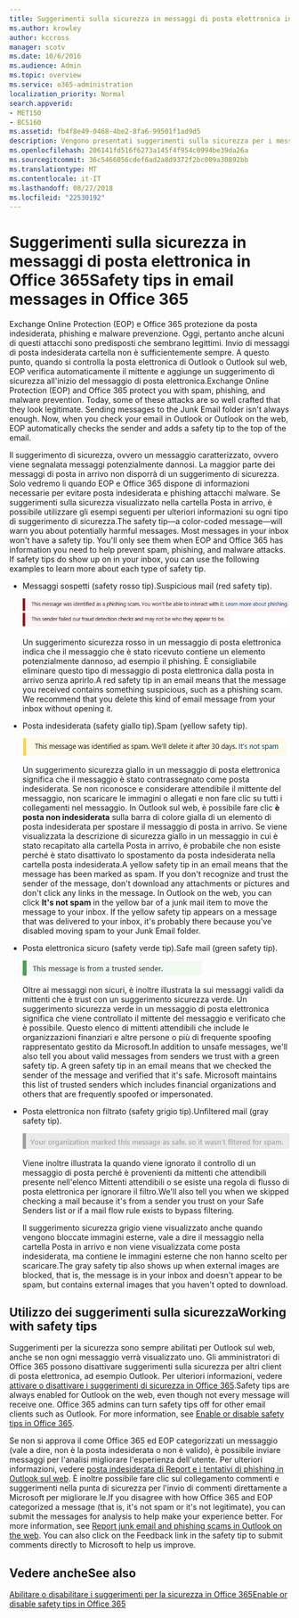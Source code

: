```yaml
---
title: Suggerimenti sulla sicurezza in messaggi di posta elettronica in Office 365
ms.author: krowley
author: kccross
manager: scotv
ms.date: 10/6/2016
ms.audience: Admin
ms.topic: overview
ms.service: o365-administration
localization_priority: Normal
search.appverid:
- MET150
- BCS160
ms.assetid: fb4f8e49-0468-4be2-8fa6-99501f1ad9d5
description: Vengono presentati suggerimenti sulla sicurezza per i messaggi di posta elettronica filtrati tramite il filtro posta indesiderata EOP e Office 365.
ms.openlocfilehash: 206141fd516f6273a145f4f954c0994be39da26a
ms.sourcegitcommit: 36c5466056cdef6ad2a8d9372f2bc009a30892bb
ms.translationtype: MT
ms.contentlocale: it-IT
ms.lasthandoff: 08/27/2018
ms.locfileid: "22530192"
---
```

# <a name="safety-tips-in-email-messages-in-office-365"></a><span data-ttu-id="a137a-103">Suggerimenti sulla sicurezza in messaggi di posta elettronica in Office 365</span><span class="sxs-lookup"><span data-stu-id="a137a-103">Safety tips in email messages in Office 365</span></span>

<span data-ttu-id="a137a-p101">Exchange Online Protection (EOP) e Office 365 protezione da posta indesiderata, phishing e malware prevenzione. Oggi, pertanto anche alcuni di questi attacchi sono predisposti che sembrano legittimi. Invio di messaggi di posta indesiderata cartella non è sufficientemente sempre. A questo punto, quando si controlla la posta elettronica di Outlook o Outlook sul web, EOP verifica automaticamente il mittente e aggiunge un suggerimento di sicurezza all'inizio del messaggio di posta elettronica.</span><span class="sxs-lookup"><span data-stu-id="a137a-p101">Exchange Online Protection (EOP) and Office 365 protect you with spam, phishing, and malware prevention. Today, some of these attacks are so well crafted that they look legitimate. Sending messages to the Junk Email folder isn't always enough. Now, when you check your email in Outlook or Outlook on the web, EOP automatically checks the sender and adds a safety tip to the top of the email.</span></span> 
  
<span data-ttu-id="a137a-p102">Il suggerimento di sicurezza, ovvero un messaggio caratterizzato, ovvero viene segnalata messaggi potenzialmente dannosi. La maggior parte dei messaggi di posta in arrivo non disporrà di un suggerimento di sicurezza. Solo vedremo li quando EOP e Office 365 dispone di informazioni necessarie per evitare posta indesiderata e phishing attacchi malware. Se suggerimenti sulla sicurezza visualizzato nella cartella Posta in arrivo, è possibile utilizzare gli esempi seguenti per ulteriori informazioni su ogni tipo di suggerimento di sicurezza.</span><span class="sxs-lookup"><span data-stu-id="a137a-p102">The safety tip—a color-coded message—will warn you about potentially harmful messages. Most messages in your inbox won't have a safety tip. You'll only see them when EOP and Office 365 has information you need to help prevent spam, phishing, and malware attacks. If safety tips do show up on in your inbox, you can use the following examples to learn more about each type of safety tip.</span></span>
  
- <span data-ttu-id="a137a-112">Messaggi sospetti (safety rosso tip).</span><span class="sxs-lookup"><span data-stu-id="a137a-112">Suspicious mail (red safety tip).</span></span>
    
    ![Schermata che mostra un suggerimento sicurezza rosso.](media/5078a0be-e556-44a1-b169-09d780d26898.png)
  
    <span data-ttu-id="a137a-p103">Un suggerimento sicurezza rosso in un messaggio di posta elettronica indica che il messaggio che è stato ricevuto contiene un elemento potenzialmente dannoso, ad esempio il phishing. È consigliabile eliminare questo tipo di messaggio di posta elettronica dalla posta in arrivo senza aprirlo.</span><span class="sxs-lookup"><span data-stu-id="a137a-p103">A red safety tip in an email means that the message you received contains something suspicious, such as a phishing scam. We recommend that you delete this kind of email message from your inbox without opening it.</span></span>
    
- <span data-ttu-id="a137a-116">Posta indesiderata (safety giallo tip).</span><span class="sxs-lookup"><span data-stu-id="a137a-116">Spam (yellow safety tip).</span></span>
    
    ![Schermata che mostra un suggerimento sicurezza giallo.](media/793c9265-ea44-48fd-a98f-804fadd4163b.png)
  
    <span data-ttu-id="a137a-p104">Un suggerimento sicurezza giallo in un messaggio di posta elettronica significa che il messaggio è stato contrassegnato come posta indesiderata. Se non riconosce e considerare attendibile il mittente del messaggio, non scaricare le immagini o allegati e non fare clic su tutti i collegamenti nel messaggio. In Outlook sul web, è possibile fare clic **è posta non indesiderata** sulla barra di colore gialla di un elemento di posta indesiderata per spostare il messaggio di posta in arrivo. Se viene visualizzata la descrizione di sicurezza giallo in un messaggio in cui è stato recapitato alla cartella Posta in arrivo, è probabile che non esiste perché è stato disattivato lo spostamento da posta indesiderata nella cartella posta indesiderata.</span><span class="sxs-lookup"><span data-stu-id="a137a-p104">A yellow safety tip in an email means that the message has been marked as spam. If you don't recognize and trust the sender of the message, don't download any attachments or pictures and don't click any links in the message. In Outlook on the web, you can click **It's not spam** in the yellow bar of a junk mail item to move the message to your inbox. If the yellow safety tip appears on a message that was delivered to your inbox, it's probably there because you've disabled moving spam to your Junk Email folder.</span></span> 
    
- <span data-ttu-id="a137a-122">Posta elettronica sicuro (safety verde tip).</span><span class="sxs-lookup"><span data-stu-id="a137a-122">Safe mail (green safety tip).</span></span>
    
    ![Schermata che mostra un suggerimento sicurezza verde.](media/acbc11d0-f626-4848-9fbf-66eeeda3f803.png)
  
    <span data-ttu-id="a137a-p105">Oltre ai messaggi non sicuri, è inoltre illustrata la sui messaggi validi da mittenti che è trust con un suggerimento sicurezza verde. Un suggerimento sicurezza verde in un messaggio di posta elettronica significa che viene controllato il mittente del messaggio e verificato che è possibile. Questo elenco di mittenti attendibili che include le organizzazioni finanziari e altre persone o più di frequente spoofing rappresentato gestito da Microsoft.</span><span class="sxs-lookup"><span data-stu-id="a137a-p105">In addition to unsafe messages, we'll also tell you about valid messages from senders we trust with a green safety tip. A green safety tip in an email means that we checked the sender of the message and verified that it's safe. Microsoft maintains this list of trusted senders which includes financial organizations and others that are frequently spoofed or impersonated.</span></span>
    
- <span data-ttu-id="a137a-127">Posta elettronica non filtrato (safety grigio tip).</span><span class="sxs-lookup"><span data-stu-id="a137a-127">Unfiltered mail (gray safety tip).</span></span>
    
    ![Schermata che mostra un suggerimento sicurezza grigio.](media/c4d0cf8f-08e9-4c84-beee-1d9e0b022e0a.png)
  
    <span data-ttu-id="a137a-129">Viene inoltre illustrata la quando viene ignorato il controllo di un messaggio di posta perché è provenienti da mittenti che attendibili presente nell'elenco Mittenti attendibili o se esiste una regola di flusso di posta elettronica per ignorare il filtro.</span><span class="sxs-lookup"><span data-stu-id="a137a-129">We'll also tell you when we skipped checking a mail because it's from a sender you trust on your Safe Senders list or if a mail flow rule exists to bypass filtering.</span></span> 
    
    <span data-ttu-id="a137a-130">Il suggerimento sicurezza grigio viene visualizzato anche quando vengono bloccate immagini esterne, vale a dire il messaggio nella cartella Posta in arrivo e non viene visualizzata come posta indesiderata, ma contiene le immagini esterne che non hanno scelto per scaricare.</span><span class="sxs-lookup"><span data-stu-id="a137a-130">The gray safety tip also shows up when external images are blocked, that is, the message is in your inbox and doesn't appear to be spam, but contains external images that you haven't opted to download.</span></span>
    
## <a name="working-with-safety-tips"></a><span data-ttu-id="a137a-131">Utilizzo dei suggerimenti sulla sicurezza</span><span class="sxs-lookup"><span data-stu-id="a137a-131">Working with safety tips</span></span>

<span data-ttu-id="a137a-p106">Suggerimenti per la sicurezza sono sempre abilitati per Outlook sul web, anche se non ogni messaggio verrà visualizzato uno. Gli amministratori di Office 365 possono disattivare suggerimenti sulla sicurezza per altri client di posta elettronica, ad esempio Outlook. Per ulteriori informazioni, vedere [attivare o disattivare i suggerimenti di sicurezza in Office 365](enable-or-disable-safety-tips.md).</span><span class="sxs-lookup"><span data-stu-id="a137a-p106">Safety tips are always enabled for Outlook on the web, even though not every message will receive one. Office 365 admins can turn safety tips off for other email clients such as Outlook. For more information, see [Enable or disable safety tips in Office 365](enable-or-disable-safety-tips.md).</span></span>
  
<span data-ttu-id="a137a-p107">Se non si approva il come Office 365 ed EOP categorizzati un messaggio (vale a dire, non è la posta indesiderata o non è valido), è possibile inviare messaggi per l'analisi migliorare l'esperienza dell'utente. Per ulteriori informazioni, vedere [posta indesiderata di Report e i tentativi di phishing in Outlook sul web](https://technet.microsoft.com/library/dn594557.aspx). È inoltre possibile fare clic sul collegamento commenti e suggerimenti nella punta di sicurezza per l'invio di commenti direttamente a Microsoft per migliorare le.</span><span class="sxs-lookup"><span data-stu-id="a137a-p107">If you disagree with how Office 365 and EOP categorized a message (that is, it's not spam or it's not legitimate), you can submit the messages for analysis to help make your experience better. For more information, see [Report junk email and phishing scams in Outlook on the web](https://technet.microsoft.com/library/dn594557.aspx). You can also click on the Feedback link in the safety tip to submit comments directly to Microsoft to help us improve.</span></span>
  
## <a name="see-also"></a><span data-ttu-id="a137a-138">Vedere anche</span><span class="sxs-lookup"><span data-stu-id="a137a-138">See also</span></span>

[<span data-ttu-id="a137a-139">Abilitare o disabilitare i suggerimenti per la sicurezza in Office 365</span><span class="sxs-lookup"><span data-stu-id="a137a-139">Enable or disable safety tips in Office 365</span></span>](enable-or-disable-safety-tips.md)

